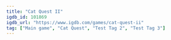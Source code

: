 ```yaml
---
title: "Cat Quest II"
igdb_id: 101869
igdb_url: "https://www.igdb.com/games/cat-quest-ii"
tag: ["Main game", "Cat Quest", "Test Tag 2", "Test Tag 3"]
---
```

